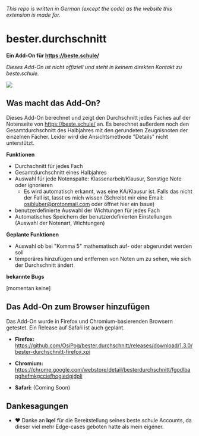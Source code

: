 *This repo is written in German (except the code) as the website this extension is made for.*

# bester.durchschnitt

**Ein Add-On für https://beste.schule/**

*Dieses Add-On ist nicht offiziell und steht in keinem direkten Kontakt zu beste.schule.*

![](https://i.imgur.com/ddw5TrS.png)

## Was macht das Add-On?

Dieses Add-On berechnet und zeigt den Durchschnitt jedes Faches auf der Notenseite von https://beste.schule/ an. Es berechnet außerdem noch den Gesamtdurchschnitt des Halbjahres mit den gerundeten Zeugnisnoten der einzelnen Fächer. Leider wird die Ansichtsmethode "Details" nicht unterstützt.

**Funktionen**

- Durchschnitt für jedes Fach
- Gesamtdurchschnitt eines Halbjahres
- Auswahl für jede Notenspalte: Klassenarbeit/Klausur, Sonstige Note oder ignorieren
  - Es wird automatisch erkannt, was eine KA/Klausur ist. Falls das nicht der Fall ist, lasst es mich wissen (Schreibt mir eine Email: osibluber@protonmail.com oder öffnet hier ein Issue)
- benutzerdefinierte Auswahl der Wichtungen für jedes Fach
- Automatisches Speichern der benutzerdefinierten Einstellungen (Auswahl der Notenart, Wichtungen)



**Geplante Funktionen**

- Auswahl ob bei "Komma 5" mathematisch auf- oder abgerundet werden soll
- temporäres hinzufügen und entfernen von Noten um zu sehen, wie sich der Durchschnitt ändert



**bekannte Bugs**

[momentan keine]



## Das Add-On zum Browser hinzufügen

Das Add-On wurde in Firefox und Chromium-basierenden Browsern getestet. Ein Release auf Safari ist auch geplant.

- **Firefox:** https://github.com/OsiPog/bester.durchschnitt/releases/download/1.3.0/bester-durchschnitt-firefox.xpi

- **Chromium:** https://chrome.google.com/webstore/detail/besterdurchschnitt/fgodlbapghefmkgcciefhogiedgjdpli

- **Safari:** (Coming Soon)

## Dankesagungen

- :heart: Danke an **Iqel** für die Bereitstellung seines beste.schule Accounts, da dieser viel mehr Edge-cases geboten hatte als mein eigener.

